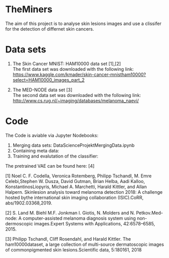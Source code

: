 # TheMiners
The aim of this project is to analyse skin lesions images and use a clissifer for the detection of differnet skin cancers.

# Data sets
1. The Skin Cancer MNIST: HAM10000 data set [1],[2] <br>
The first data set was downloaded with the following link: https://www.kaggle.com/kmader/skin-cancer-mnistham10000?select=HAM10000_images_part_2

2. The MED-NODE data set [3] <br>
The second data set was downloaded with the following link: http://www.cs.rug.nl/~imaging/databases/melanoma_naevi/

# Code
The Code is aviable via Jupyter Nodebooks: <br>
1. Merging data sets: DataScienceProjektMergingData.ipynb
2. Containing meta data:
3. Training and evalutation of the classifier: 

The pretrained VAE can be found here: [4]

[1] Noel C. F. Codella, Veronica Rotemberg, Philipp Tschandl, M. Emre Celebi,Stephen W. Dusza, David Gutman, Brian Helba, Aadi Kalloo, KonstantinosLiopyris,  Michael  A.  Marchetti,  Harald  Kittler,  and  Allan  Halpern.   Skinlesion  analysis  toward  melanoma  detection  2018:   A  challenge  hosted  bythe international skin imaging collaboration (ISIC).CoRR, abs/1902.03368,2019.

[2]  S.  Land  M.  Biehl  M.F.  Jonkman  I.  Giotis,  N.  Molders  and  N.  Petkov.Med-node:   A  computer-assisted  melanoma  diagnosis  system  using  non-dermoscopic images.Expert Systems with Applications, 42:6578–6585, 2015.

[3]  Philipp  Tschandl,  Cliff  Rosendahl,  and  Harald  Kittler.    The  ham10000dataset, a large collection of multi-source dermatoscopic images of commonpigmented skin lesions.Scientific data, 5:180161, 2018
